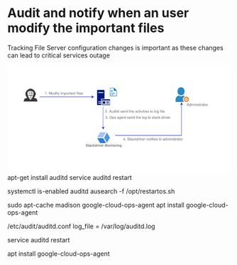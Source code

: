 # Audit and notify when an user modify the important files
Tracking File Server configuration changes is important as these changes can lead to critical services outage

![Alt text](https://github.com/anhbuicsa/gcp-terraform/blob/master/alert-modify-file/hacker.png?raw=true "Title")
apt-get install auditd
service auditd restart

systemctl is-enabled auditd
ausearch -f  /opt/restartos.sh

sudo apt-cache madison google-cloud-ops-agent
apt install google-cloud-ops-agent




/etc/audit/auditd.conf
log_file = /var/log/auditd.log


service auditd restart


apt install google-cloud-ops-agent

